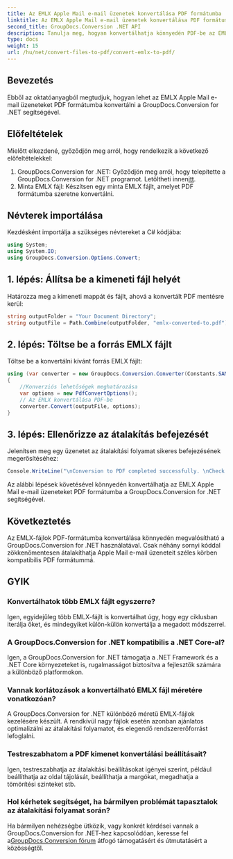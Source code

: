 ```yaml
---
title: Az EMLX Apple Mail e-mail üzenetek konvertálása PDF formátumba
linktitle: Az EMLX Apple Mail e-mail üzenetek konvertálása PDF formátumba
second_title: GroupDocs.Conversion .NET API
description: Tanulja meg, hogyan konvertálhatja könnyedén PDF-be az EMLX Apple Mail e-mail üzeneteket a GroupDocs.Conversion for .NET segítségével. Egyszerűsítse dokumentumkezelési feladatait.
type: docs
weight: 15
url: /hu/net/convert-files-to-pdf/convert-emlx-to-pdf/
---
```

## Bevezetés
Ebből az oktatóanyagból megtudjuk, hogyan lehet az EMLX Apple Mail e-mail üzeneteket PDF formátumba konvertálni a GroupDocs.Conversion for .NET segítségével.
## Előfeltételek
Mielőtt elkezdené, győződjön meg arról, hogy rendelkezik a következő előfeltételekkel:
1.  GroupDocs.Conversion for .NET: Győződjön meg arról, hogy telepítette a GroupDocs.Conversion for .NET programot. Letöltheti innen[itt](https://releases.groupdocs.com/conversion/net/).
2. Minta EMLX fájl: Készítsen egy minta EMLX fájlt, amelyet PDF formátumba szeretne konvertálni.

## Névterek importálása
Kezdésként importálja a szükséges névtereket a C# kódjába:
```csharp
using System;
using System.IO;
using GroupDocs.Conversion.Options.Convert;
```
## 1. lépés: Állítsa be a kimeneti fájl helyét
Határozza meg a kimeneti mappát és fájlt, ahová a konvertált PDF mentésre kerül:
```csharp
string outputFolder = "Your Document Directory";
string outputFile = Path.Combine(outputFolder, "emlx-converted-to.pdf");
```
## 2. lépés: Töltse be a forrás EMLX fájlt
Töltse be a konvertálni kívánt forrás EMLX fájlt:
```csharp
using (var converter = new GroupDocs.Conversion.Converter(Constants.SAMPLE_EMLX))
{
    //Konverziós lehetőségek meghatározása
    var options = new PdfConvertOptions();
    // Az EMLX konvertálása PDF-be
    converter.Convert(outputFile, options);
}
```
## 3. lépés: Ellenőrizze az átalakítás befejezését
Jelenítsen meg egy üzenetet az átalakítási folyamat sikeres befejezésének megerősítéséhez:
```csharp
Console.WriteLine("\nConversion to PDF completed successfully. \nCheck output in {0}", outputFolder);
```
Az alábbi lépések követésével könnyedén konvertálhatja az EMLX Apple Mail e-mail üzeneteket PDF formátumba a GroupDocs.Conversion for .NET segítségével.

## Következtetés
Az EMLX-fájlok PDF-formátumba konvertálása könnyedén megvalósítható a GroupDocs.Conversion for .NET használatával. Csak néhány sornyi kóddal zökkenőmentesen átalakíthatja Apple Mail e-mail üzeneteit széles körben kompatibilis PDF formátummá.
## GYIK
### Konvertálhatok több EMLX fájlt egyszerre?
Igen, egyidejűleg több EMLX-fájlt is konvertálhat úgy, hogy egy ciklusban iterálja őket, és mindegyiket külön-külön konvertálja a megadott módszerrel.
### A GroupDocs.Conversion for .NET kompatibilis a .NET Core-al?
Igen, a GroupDocs.Conversion for .NET támogatja a .NET Framework és a .NET Core környezeteket is, rugalmasságot biztosítva a fejlesztők számára a különböző platformokon.
### Vannak korlátozások a konvertálható EMLX fájl méretére vonatkozóan?
A GroupDocs.Conversion for .NET különböző méretű EMLX-fájlok kezelésére készült. A rendkívül nagy fájlok esetén azonban ajánlatos optimalizálni az átalakítási folyamatot, és elegendő rendszererőforrást lefoglalni.
### Testreszabhatom a PDF kimenet konvertálási beállításait?
Igen, testreszabhatja az átalakítási beállításokat igényei szerint, például beállíthatja az oldal tájolását, beállíthatja a margókat, megadhatja a tömörítési szinteket stb.
### Hol kérhetek segítséget, ha bármilyen problémát tapasztalok az átalakítási folyamat során?
 Ha bármilyen nehézségbe ütközik, vagy konkrét kérdései vannak a GroupDocs.Conversion for .NET-hez kapcsolódóan, keresse fel a[GroupDocs.Conversion fórum](https://forum.groupdocs.com/c/conversion/11) átfogó támogatásért és útmutatásért a közösségtől.
